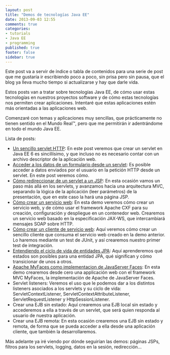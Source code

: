 ```yaml
---
layout: post
title: "Demos de tecnologías Java EE"
date: 2013-09-03 12:55
comments: true
categories: 
- tutorials
- Java EE
- programming
published: true
footer: false
sidebar: true
---
```


Este post va a servir de índice o tabla de contenidos para una serie de post que
me gustaría ir escribiendo poco a poco, sin prisa pero sin pausa, que el blog ya
lleva mucho tiempo si actualizarse y hay que darle vida.

Estos posts van a tratar sobre tecnologías Java EE, de cómo usar estas tecnologías
en nuestros proyectos software y de cómo estas tecnologías nos permiten crear 
aplicaciones. Intentaré que estas aplicaciones estén más orientadas a las aplicaciones
web.

Comenzaré con temas y aplicaciones muy sencillas, que prácticamente no tienen sentido
en el Mundo Real™, pero que me permitirán ir adentrándome en todo el mundo Java EE.

<!-- more -->

Lista de posts:

- [Un sencillo servlet HTTP](/blog/2013/09/03/sencillo-servlet-http): En este post veremos 
que crear un servlet en Java EE 6 es sincillísimo, y que incluso no es necesario
contar con un archivo descriptor de la aplicación web.
- [Acceder a los datos de un formulario desde un servlet](/blog/2013/09/13/servlet-lee-parametros):
Es posible acceder a datos enviados por el usuario en la petición HTTP desde un servlet. 
En este post veremos cómo.  
- [Cómo redireccionar de un servlet a un JSP](/blog/2013/09/17/servlet-redirecciona-jsp):
En esta ocasión vamos un paso más allá en los servlets, y avanzamos hacia 
una arquitectura MVC, separando la lógica de la aplicación (leer parámetros) de la
presentación, que en este caso la hará una página JSP.
- [Cómo crear un servicio web](/blog/2013/09/19/crear-servicio-web-jaxws): 
En esta demo veremos cómo crear un servicio web, y de cómo usar el framework Apache CXF
para su creación, configuración y despliegue en un contenedor web. Crearemos un servicio
web basado en la especificación JAX-WS, que intercambiará mensajes SOAP sobre HTTP.
- [Cómo crear un cliente de servicio web](/blog/2013/09/26/crear-cliente-servicio-web):
Aquí veremos cómo crear un sencillo cliente que consuma el servicio web creado en la demo
anterior. Lo haremos mediante un test de JUnit, y así crearemos nuestro primer test
de integración.
- [Entendiendo el ciclo de vida de entidades JPA](/blog/2013/09/29/entendiendo-ciclo-vida-entidades-jpa):
Aquí aprenderemos qué estados son posibles para una entidad JPA, qué significan 
y cómo transicionar de unos a otros.
- [Apache MyFaces como implementacion de JavaServer Faces](/blog/2013/10/28/myfaces-implementacion-javaserver-faces):
En esta demo crearemos desde cero una applicación web con el framework MVC MyFaces, 
la implementación de Apache de JavaServer Faces.
- Servlet listeners: Veremos el uso que le podemos dar a los distintos listeners asociados
a los servlets y su ciclo de vida: ServletContextListener, 
ServletContextAttributeListener, ServletRequestListener y HttpSessionListener.
- Crear una EJB sin estado: Aquí crearemos una EJB local sin estado y accederemos a
ella a través de un servlet, que será quien responda al usuario de nuestra aplicación.
- Crear una EJB remota: En esta ocasión crearemos una EJB sin estado y remota, de forma
que se pueda acceder a ella desde una aplicación cliente, que también la desarrollaremos.

Más adelante ya iré viendo por dónde seguirían las demos: páginas JSPs,
filtros para los servlets, logging, datos en la sesión, redirección...

<!-- 
	Por donde seguir?

	http://www3.ntu.edu.sg/home/ehchua/programming/java/JavaServlets.html
	http://www.journaldev.com/1877/java-servlet-tutorial-with-examples-for-beginners
	http://www.journaldev.com/1997/servlet-example-in-java-with-database-connection-and-log4j-integration
	http://www.journaldev.com/1933/java-servlet-filter-example-tutorial

-->